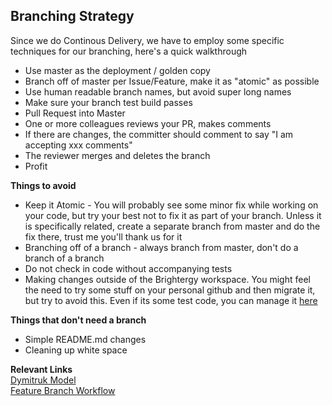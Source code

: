 ## Branching Strategy

Since we do Continous Delivery, we have to employ some specific techniques for our branching, here's a quick walkthrough

* Use master as the deployment / golden copy
* Branch off of master per Issue/Feature, make it as "atomic" as possible
* Use human readable branch names, but avoid super long names
* Make sure your branch test build passes
* Pull Request into Master
* One or more colleagues reviews your PR, makes comments
* If there are changes, the committer should comment to say "I am accepting xxx comments"
* The reviewer merges and deletes the branch
* Profit

__Things to avoid__  

* Keep it Atomic - You will probably see some minor fix while working on your code, but try your best not to fix it as part of your branch.  Unless it is specifically related, create a separate branch from master and do the fix there, trust me you'll thank us for it
* Branching off of a branch - always branch from master, don't do a branch of a branch
* Do not check in code without accompanying tests
* Making changes outside of the Brightergy workspace.  You might feel the need to try some stuff on your personal github and then migrate it, but try to avoid this.  Even if its some test code, you can manage it [here](https://github.com/Brightergy/hackr)

__Things that don't need a branch__

* Simple README.md changes
* Cleaning up white space

__Relevant Links__     
[Dymitruk Model](http://dymitruk.com/blog/2012/02/05/branch-per-feature/)    
[Feature Branch Workflow](https://www.atlassian.com/git/tutorials/comparing-workflows/centralized-workflow)
